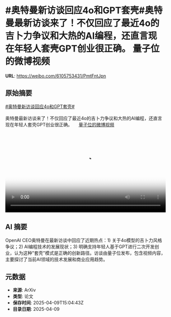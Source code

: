 # #奥特曼新访谈回应4o和GPT套壳#奥特曼最新访谈来了！不仅回应了最近4o的吉卜力争议和大热的AI编程，还直言现在年轻人套壳GPT创业很正确。 量子位的微博视频

**URL**: https://weibo.com/6105753431/PmtFntJpn

## 原始摘要

<a href="https://m.weibo.cn/search?containerid=231522type%3D1%26t%3D10%26q%3D%23%E5%A5%A5%E7%89%B9%E6%9B%BC%E6%96%B0%E8%AE%BF%E8%B0%88%E5%9B%9E%E5%BA%944o%E5%92%8CGPT%E5%A5%97%E5%A3%B3%23&amp;extparam=%23%E5%A5%A5%E7%89%B9%E6%9B%BC%E6%96%B0%E8%AE%BF%E8%B0%88%E5%9B%9E%E5%BA%944o%E5%92%8CGPT%E5%A5%97%E5%A3%B3%23" data-hide=""><span class="surl-text">#奥特曼新访谈回应4o和GPT套壳#</span></a><br><br>奥特曼最新访谈来了！不仅回应了最近4o的吉卜力争议和大热的AI编程，还直言现在年轻人套壳GPT创业很正确。 <a href="https://video.weibo.com/show?fid=1034:5153572086546439" data-hide=""><span class="url-icon"><img style="width: 1rem;height: 1rem" src="https://h5.sinaimg.cn/upload/2015/09/25/3/timeline_card_small_video_default.png" referrerpolicy="no-referrer"></span><span class="surl-text">量子位的微博视频</span></a> <br clear="both"><div style="clear: both"></div><video controls="controls" poster="https://tvax1.sinaimg.cn/orj480/006Fd7o3ly1i0aopb5xftj30u01hcdht.jpg" style="width: 100%"><source src="https://f.video.weibocdn.com/o0/lGF5XeW6lx08nl6uiOuY01041200iViy0E010.mp4?label=mp4_720p&amp;template=720x1280.24.0&amp;ori=0&amp;ps=1Cx9YB1mmR49jS&amp;Expires=1744214585&amp;ssig=%2Ftdxzb4PPV&amp;KID=unistore,video"><source src="https://f.video.weibocdn.com/o0/ERUP3w94lx08nl6tHFTW01041200alhV0E010.mp4?label=mp4_hd&amp;template=540x960.24.0&amp;ori=0&amp;ps=1Cx9YB1mmR49jS&amp;Expires=1744214585&amp;ssig=T8tzvWaivx&amp;KID=unistore,video"><source src="https://f.video.weibocdn.com/o0/BqQwG9RUlx08nl6tAQuI010412005Nh50E010.mp4?label=mp4_ld&amp;template=360x640.24.0&amp;ori=0&amp;ps=1Cx9YB1mmR49jS&amp;Expires=1744214585&amp;ssig=Z55vZ3W8G8&amp;KID=unistore,video"><p>视频无法显示，请前往<a href="https://video.weibo.com/show?fid=1034%3A5153572086546439" target="_blank" rel="noopener noreferrer">微博视频</a>观看。</p></video>

## AI 摘要

OpenAI CEO奥特曼在最新访谈中回应了近期热点：1) 关于4o模型的吉卜力风格争议；2) AI编程技术的发展现状；3) 明确支持年轻人基于GPT进行二次开发创业，认为这种"套壳"模式是正确的创新路径。访谈由量子位发布，包含视频内容，主要探讨了当前AI领域的技术发展和商业应用趋势。

## 元数据

- **来源**: ArXiv
- **类型**: 论文
- **保存时间**: 2025-04-09T15:04:43Z
- **目录日期**: 2025-04-09
